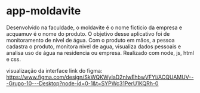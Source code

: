 # app-moldavite

Desenvolvido na faculdade, o moldavite é o nome ficticio da empresa e acquamuv é o nome do produto.
O objetivo desse aplicativo foi de monitoramento de nível de água.
Com o produto em mãos, a pessoa cadastra o produto, monitora nivel de agua, visualiza dados pessoais e analisa uso de água na residencia ou empresa.
Realizado com node, js, html e css.

visualização da interface link do figma:
https://www.figma.com/design/SkWQKWyIaD2nIwEhbwVFYl/ACQUAMUV---Grupo-10---Desktop?node-id=0-1&t=SYPWc31PerU1KQRh-0
